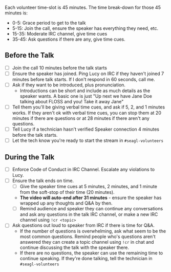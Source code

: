 Each volunteer time-slot is 45 minutes. The time break-down for those 45 minutes is:
- 0-5: Grace period to get to the talk
- 5-15: Join the call, ensure the speaker has everything they need, etc.
- 15-35: Moderate IRC channel, give time cues
- 35-45: Ask questions if there are any, give time cues.

## Before the Talk

- [ ] Join the call 10 minutes before the talk starts
- [ ] Ensure the speaker has joined. Ping Lucy on IRC if they haven't joined 7 minutes before talk
      starts. If I don't respond in 60 seconds, call me.
- [ ] Ask if they want to be introduced, plus pronunciation.
  - Introductions can be short and include as much details as the speaker wants. A basic one is just
    "Up next we have Jane Doe talking about FLOSS and you! Take it away Jane"
- [ ] Tell them you'll be giving verbal time cues, and ask if 5, 2, and 1 minutes works. If they
      aren't ok with verbal time cues, you can stop them at 20 minutes if there are questions or at 28
      minutes if there aren't any questions.
- [ ] Tell Lucy if a technician hasn't verified Speaker connection 4 minutes before the talk starts.
- [ ] Let the tech know you're ready to start the stream in `#seagl-volunteers`

## During the Talk

- [ ] Enforce Code of Conduct in IRC Channel. Escalate any violations to Lucy.
- [ ] Ensure the talk ends on time.
  - [ ] Give the speaker time cues at 5 minutes, 2 minutes, and 1 minute from the soft-stop of their time (20 minutes).
  - **The video will auto-end after 31 minutes** - ensure the speaker has wrapped up any
    thoughts and Q&A by then.
  - [ ] Remind audience and speaker they can continue any conversations and ask any questions in the
    talk IRC channel, or make a new IRC channel using `!cr <topic>`
- [ ] Ask questions out loud to speaker from IRC if there is time for Q&A.
  - If the number of questions is overwhelming, ask what seem to be the most common questions.
    Remind people who's questions aren't answered they can create a topic channel using `!cr` in
chat and continue discussing the talk with the speaker there.
  - If there are no questions, the speaker can use the remaining time to continue speaking. If
    they're done talking, tell the technician in `#seagl-volunteers`

